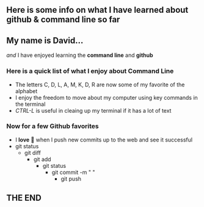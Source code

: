 ## Here is some info on what I have learned about github & command line so far

<h2>My name is David...</h2>

*and* I have enjoyed learning the **command line** and **github**

<h3>Here is a quick list of what I enjoy about Command Line</h3>

- The letters C, D, L, A, M, K, D, R are now some of my favorite of the alphabet
- I enjoy the freedom to move about my computer using key commands in the terminal
- *CTRL-L* is useful in cleaing up my terminal if it has a lot of text

<h3>Now for a few Github favorites</h3>

- I **love** :smiling_face_with_three_hearts:  when I push new commits up to the web and see it successful
- git status
    - git diff
        - git add
            - git status
                - git commit -m " "
                    - git push

<h2>THE END</h2>